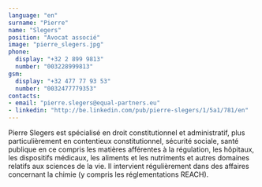 ```yaml
---
language: "en"
surname: "Pierre"
name: "Slegers"
position: "Avocat associé"
image: "pierre_slegers.jpg"
phone:
  display: "+32 2 899 9813"
  number: "003228999813"
gsm:
  display: "+32 477 77 93 53"
  number: "0032477779353"
contacts:
- email: "pierre.slegers@equal-partners.eu"
- linkedin: "http://be.linkedin.com/pub/pierre-slegers/1/5a1/781/en"
---
```

Pierre Slegers est spécialisé en droit constitutionnel et administratif, plus particulièrement en contentieux constitutionnel, sécurité sociale, santé publique en ce compris les matières afférentes à la régulation, les hôpitaux, les dispositifs médicaux, les aliments et les nutriments et autres domaines relatifs aux sciences de la vie. Il intervient régulièrement dans des affaires concernant la chimie (y compris les réglementations REACH).